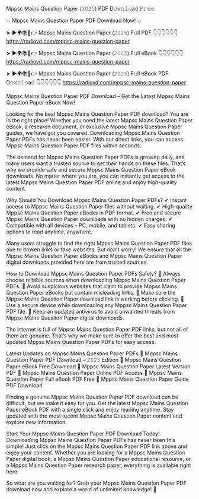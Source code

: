 Mppsc Mains Question Paper (𝟸𝟶𝟸𝟻) PDF D𝚘𝚠𝚗𝚕𝚘a𝚍 𝙵𝚛𝚎𝚎

💥 Mppsc Mains Question Paper PDF Download Now! 💥

➤ ►🌍📚📱👉 Mppsc Mains Question Paper (𝟸𝟶𝟸𝟻) F𝚞ll PDF 👇👇👇👇👇👇
https://radiovd.com/mppsc-mains-question-paper

➤ ►🌍📚📱👉 Mppsc Mains Question Paper (𝟸𝟶𝟸𝟻) F𝚞ll eBook 👇👇👇👇👇👇
https://radiovd.com/mppsc-mains-question-paper

➤ ►🌍📚📱👉 Mppsc Mains Question Paper (𝟸𝟶𝟸𝟻) F𝚞ll eBook PDF D𝚘𝚠𝚗𝚕𝚘a𝚍 👇👇👇👇👇👇
https://radiovd.com/mppsc-mains-question-paper

Mppsc Mains Question Paper PDF Download – Get the Latest Mppsc Mains Question Paper eBook Now!

Looking for the best Mppsc Mains Question Paper PDF download? You are in the right place! Whether you need the latest Mppsc Mains Question Paper eBook, a research document, or exclusive Mppsc Mains Question Paper guides, we have got you covered. Downloading Mppsc Mains Question Paper PDFs has never been easier. With our direct links, you can access Mppsc Mains Question Paper PDF files within seconds.

The demand for Mppsc Mains Question Paper PDFs is growing daily, and many users want a trusted source to get their hands on these files. That’s why we provide safe and secure Mppsc Mains Question Paper eBook downloads. No matter where you are, you can instantly get access to the latest Mppsc Mains Question Paper PDF online and enjoy high-quality content.

Why Should You Download Mppsc Mains Question Paper PDFs?
✔ Instant access to Mppsc Mains Question Paper files without waiting.
✔ High-quality Mppsc Mains Question Paper eBooks in PDF format.
✔ Free and secure Mppsc Mains Question Paper downloads with no hidden charges.
✔ Compatible with all devices – PC, mobile, and tablets.
✔ Easy sharing options to read anytime, anywhere.

Many users struggle to find the right Mppsc Mains Question Paper PDF files due to broken links or fake websites. But don’t worry! We ensure that all the Mppsc Mains Question Paper eBooks and Mppsc Mains Question Paper digital downloads provided here are from trusted sources.

How to Download Mppsc Mains Question Paper PDFs Safely?
📌 Always choose reliable sources when downloading Mppsc Mains Question Paper PDFs.
📌 Avoid suspicious websites that claim to provide Mppsc Mains Question Paper eBooks but contain misleading links.
📌 Make sure the Mppsc Mains Question Paper download link is working before clicking.
📌 Use a secure device while downloading any Mppsc Mains Question Paper PDF file.
📌 Keep an updated antivirus to avoid unwanted threats from Mppsc Mains Question Paper digital downloads.

The internet is full of Mppsc Mains Question Paper PDF links, but not all of them are genuine. That’s why we make sure to offer the best and most updated Mppsc Mains Question Paper PDFs for easy access.

Latest Updates on Mppsc Mains Question Paper PDFs
🔹 Mppsc Mains Question Paper PDF Download – 𝟸𝟶𝟸𝟻 Edition
🔹 Mppsc Mains Question Paper eBook Free Download
🔹 Mppsc Mains Question Paper Latest Version PDF
🔹 Mppsc Mains Question Paper Online PDF Access
🔹 Mppsc Mains Question Paper Full eBook PDF Free
🔹 Mppsc Mains Question Paper Guide PDF Download

Finding a genuine Mppsc Mains Question Paper PDF download can be difficult, but we make it easy for you. Get the latest Mppsc Mains Question Paper eBook PDF with a single click and enjoy reading anytime. Stay updated with the most recent Mppsc Mains Question Paper content and explore new information.

Start Your Mppsc Mains Question Paper PDF Download Today!
Downloading Mppsc Mains Question Paper PDFs has never been this simple! Just click on the Mppsc Mains Question Paper PDF link above and enjoy your content. Whether you are looking for a Mppsc Mains Question Paper digital book, a Mppsc Mains Question Paper educational resource, or a Mppsc Mains Question Paper research paper, everything is available right here.

So what are you waiting for? Grab your Mppsc Mains Question Paper PDF download now and explore a world of unlimited knowledge! 🚀